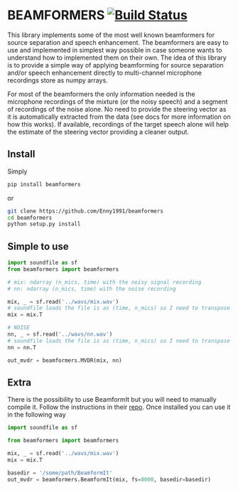 # BEAMFORMERS [![Build Status](https://travis-ci.org/Enny1991/beamformers.svg?branch=master)](https://travis-ci.org/Enny1991/beamformers.svg?branch=master)

This library implements some of the most well known beamformers for source separation and speech enhancement.
The beamformers are easy to use and implemented in simplest way possible in case someone wants to understand 
how to implemented them on their own. The idea of this library is to provide a simple way of applying beamforming for 
source separation and/or speech enhancement directly to multi-channel microphone recordings store as numpy arrays.

For most of the beamformers the only information needed is the microphone recordings of the mixture 
(or the noisy speech) and a segment of recordings of the noise alone. No need to provide the steering vector as 
it is automatically extracted from the data (see docs for more information on how this works). If available, 
recordings of the target speech alone will help the estimate of the steering vector providing a cleaner output.

## Install
Simply
```bash
pip install beamformers
```
or 
```bash
git clone https://github.com/Enny1991/beamformers
cd beamformers
python setup.py install
```

## Simple to use 
```python
import soundfile as sf
from beamformers import beamformers

# mix: ndarray (n_mics, time) with the noisy signal recording
# nn: ndarray (n_mics, time) with the noise recording

mix, _ = sf.read('../wavs/mix.wav')
# soundfile loads the file is as (time, n_mics) so I need to transpose it
mix = mix.T

# NOISE
nn, _ = sf.read('../wavs/nn.wav')
# soundfile loads the file is as (time, n_mics) so I need to transpose it
nn = nn.T

out_mvdr = beamformers.MVDR(mix, nn)
```

## Extra
There is the possibility to use BeamformIt but you will need to manually compile it.
Follow the instructions in their [repo](https://github.com/xanguera/BeamformIt).
Once installed you can use it in the following way 

```python
import soundfile as sf

from beamformers import beamformers

mix, _ = sf.read('../wavs/mix.wav')
mix = mix.T

basedir = '/some/path/BeamformIt'
out_mvdr = beamformers.BeamformIt(mix, fs=8000, basedir=basedir)
```